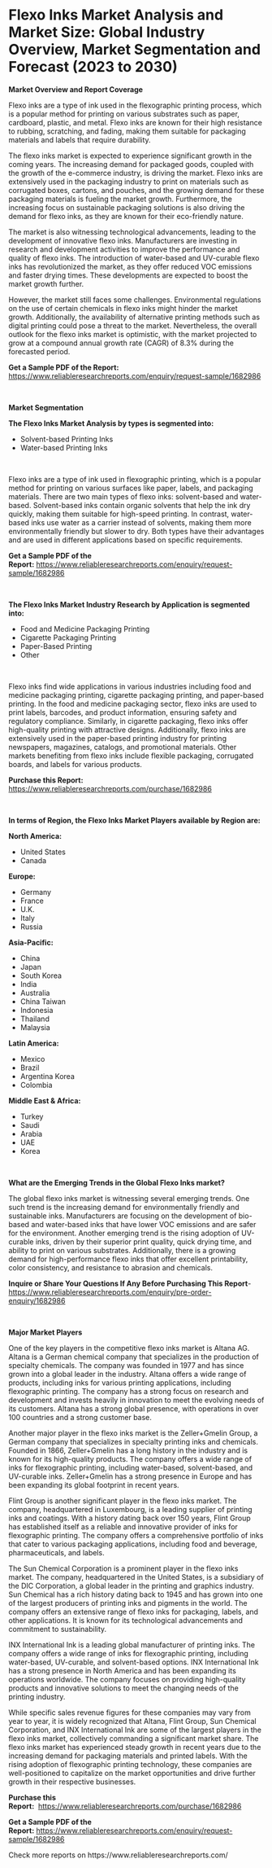 <p><h1>Flexo Inks Market Analysis and Market Size: Global Industry Overview, Market Segmentation and Forecast (2023 to 2030)</h1></p><p><strong>Market Overview and Report Coverage</strong></p>
<p><p>Flexo inks are a type of ink used in the flexographic printing process, which is a popular method for printing on various substrates such as paper, cardboard, plastic, and metal. Flexo inks are known for their high resistance to rubbing, scratching, and fading, making them suitable for packaging materials and labels that require durability.</p><p>The flexo inks market is expected to experience significant growth in the coming years. The increasing demand for packaged goods, coupled with the growth of the e-commerce industry, is driving the market. Flexo inks are extensively used in the packaging industry to print on materials such as corrugated boxes, cartons, and pouches, and the growing demand for these packaging materials is fueling the market growth. Furthermore, the increasing focus on sustainable packaging solutions is also driving the demand for flexo inks, as they are known for their eco-friendly nature.</p><p>The market is also witnessing technological advancements, leading to the development of innovative flexo inks. Manufacturers are investing in research and development activities to improve the performance and quality of flexo inks. The introduction of water-based and UV-curable flexo inks has revolutionized the market, as they offer reduced VOC emissions and faster drying times. These developments are expected to boost the market growth further.</p><p>However, the market still faces some challenges. Environmental regulations on the use of certain chemicals in flexo inks might hinder the market growth. Additionally, the availability of alternative printing methods such as digital printing could pose a threat to the market. Nevertheless, the overall outlook for the flexo inks market is optimistic, with the market projected to grow at a compound annual growth rate (CAGR) of 8.3% during the forecasted period.</p></p>
<p><strong>Get a Sample PDF of the Report:</strong> <a href="https://www.reliableresearchreports.com/enquiry/request-sample/1682986">https://www.reliableresearchreports.com/enquiry/request-sample/1682986</a></p>
<p>&nbsp;</p>
<p><strong>Market Segmentation</strong></p>
<p><strong>The Flexo Inks Market Analysis by types is segmented into:</strong></p>
<p><ul><li>Solvent-based Printing Inks</li><li>Water-based Printing Inks</li></ul></p>
<p>&nbsp;</p>
<p><p>Flexo inks are a type of ink used in flexographic printing, which is a popular method for printing on various surfaces like paper, labels, and packaging materials. There are two main types of flexo inks: solvent-based and water-based. Solvent-based inks contain organic solvents that help the ink dry quickly, making them suitable for high-speed printing. In contrast, water-based inks use water as a carrier instead of solvents, making them more environmentally friendly but slower to dry. Both types have their advantages and are used in different applications based on specific requirements.</p></p>
<p><strong>Get a Sample PDF of the Report:</strong>&nbsp;<a href="https://www.reliableresearchreports.com/enquiry/request-sample/1682986">https://www.reliableresearchreports.com/enquiry/request-sample/1682986</a></p>
<p>&nbsp;</p>
<p><strong>The Flexo Inks Market Industry Research by Application is segmented into:</strong></p>
<p><ul><li>Food and Medicine Packaging Printing</li><li>Cigarette Packaging Printing</li><li>Paper-Based Printing</li><li>Other</li></ul></p>
<p>&nbsp;</p>
<p><p>Flexo inks find wide applications in various industries including food and medicine packaging printing, cigarette packaging printing, and paper-based printing. In the food and medicine packaging sector, flexo inks are used to print labels, barcodes, and product information, ensuring safety and regulatory compliance. Similarly, in cigarette packaging, flexo inks offer high-quality printing with attractive designs. Additionally, flexo inks are extensively used in the paper-based printing industry for printing newspapers, magazines, catalogs, and promotional materials. Other markets benefiting from flexo inks include flexible packaging, corrugated boards, and labels for various products.</p></p>
<p><strong>Purchase this Report:</strong>&nbsp; <a href="https://www.reliableresearchreports.com/purchase/1682986">https://www.reliableresearchreports.com/purchase/1682986</a></p>
<p>&nbsp;</p>
<p><strong>In terms of Region, the Flexo Inks Market Players available by Region are:</strong></p>
<p>
    <p> <strong> North America: </strong>
        <ul>
            <li>United States</li>
            <li>Canada</li>
        </ul>
        </p> 
    <p> <strong> Europe: </strong>
        <ul>
            <li>Germany</li>
            <li>France</li>
            <li>U.K.</li>
            <li>Italy</li>
            <li>Russia</li>
        </ul>
        </p> 
    <p> <strong> Asia-Pacific: </strong>
        <ul>
            <li>China</li>
            <li>Japan</li>
            <li>South Korea</li>
            <li>India</li>
            <li>Australia</li>
            <li>China Taiwan</li>
            <li>Indonesia</li>
            <li>Thailand</li>
            <li>Malaysia</li>
        </ul>
        </p> 
    <p> <strong> Latin America: </strong>
        <ul>
            <li>Mexico</li>
            <li>Brazil</li>
            <li>Argentina Korea</li>
            <li>Colombia</li>
        </ul>
        </p> 
    <p> <strong> Middle East & Africa: </strong>
        <ul>
            <li>Turkey</li>
            <li>Saudi</li>
            <li>Arabia</li>
            <li>UAE</li>
            <li>Korea</li>
        </ul>
    </p>
    </p>
<p>&nbsp;</p>
<p><strong>What are the Emerging Trends in the Global Flexo Inks market?</strong></p>
<p><p>The global flexo inks market is witnessing several emerging trends. One such trend is the increasing demand for environmentally friendly and sustainable inks. Manufacturers are focusing on the development of bio-based and water-based inks that have lower VOC emissions and are safer for the environment. Another emerging trend is the rising adoption of UV-curable inks, driven by their superior print quality, quick drying time, and ability to print on various substrates. Additionally, there is a growing demand for high-performance flexo inks that offer excellent printability, color consistency, and resistance to abrasion and chemicals.</p></p>
<p><strong>Inquire or Share Your Questions If Any Before Purchasing This Report</strong>- <a href="https://www.reliableresearchreports.com/enquiry/pre-order-enquiry/1682986">https://www.reliableresearchreports.com/enquiry/pre-order-enquiry/1682986</a></p>
<p>&nbsp;</p>
<p><strong>Major Market Players</strong></p>
<p><p>One of the key players in the competitive flexo inks market is Altana AG. Altana is a German chemical company that specializes in the production of specialty chemicals. The company was founded in 1977 and has since grown into a global leader in the industry. Altana offers a wide range of products, including inks for various printing applications, including flexographic printing. The company has a strong focus on research and development and invests heavily in innovation to meet the evolving needs of its customers. Altana has a strong global presence, with operations in over 100 countries and a strong customer base.</p><p>Another major player in the flexo inks market is the Zeller+Gmelin Group, a German company that specializes in specialty printing inks and chemicals. Founded in 1866, Zeller+Gmelin has a long history in the industry and is known for its high-quality products. The company offers a wide range of inks for flexographic printing, including water-based, solvent-based, and UV-curable inks. Zeller+Gmelin has a strong presence in Europe and has been expanding its global footprint in recent years.</p><p>Flint Group is another significant player in the flexo inks market. The company, headquartered in Luxembourg, is a leading supplier of printing inks and coatings. With a history dating back over 150 years, Flint Group has established itself as a reliable and innovative provider of inks for flexographic printing. The company offers a comprehensive portfolio of inks that cater to various packaging applications, including food and beverage, pharmaceuticals, and labels.</p><p>The Sun Chemical Corporation is a prominent player in the flexo inks market. The company, headquartered in the United States, is a subsidiary of the DIC Corporation, a global leader in the printing and graphics industry. Sun Chemical has a rich history dating back to 1945 and has grown into one of the largest producers of printing inks and pigments in the world. The company offers an extensive range of flexo inks for packaging, labels, and other applications. It is known for its technological advancements and commitment to sustainability.</p><p>INX International Ink is a leading global manufacturer of printing inks. The company offers a wide range of inks for flexographic printing, including water-based, UV-curable, and solvent-based options. INX International Ink has a strong presence in North America and has been expanding its operations worldwide. The company focuses on providing high-quality products and innovative solutions to meet the changing needs of the printing industry.</p><p>While specific sales revenue figures for these companies may vary from year to year, it is widely recognized that Altana, Flint Group, Sun Chemical Corporation, and INX International Ink are some of the largest players in the flexo inks market, collectively commanding a significant market share. The flexo inks market has experienced steady growth in recent years due to the increasing demand for packaging materials and printed labels. With the rising adoption of flexographic printing technology, these companies are well-positioned to capitalize on the market opportunities and drive further growth in their respective businesses.</p></p>
<p><strong>Purchase this Report:</strong>&nbsp;&nbsp;<a href="https://www.reliableresearchreports.com/purchase/1682986">https://www.reliableresearchreports.com/purchase/1682986</a></p>
<p></p>
<p><strong>Get a Sample PDF of the Report:</strong>&nbsp;<a href="https://www.reliableresearchreports.com/enquiry/request-sample/1682986">https://www.reliableresearchreports.com/enquiry/request-sample/1682986</a></p>
<p>Check more reports on https://www.reliableresearchreports.com/</p>